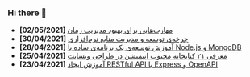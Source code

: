 ### Hi there 👋

<!-- posts -->
* **[02/05/2021]** [مهارت‌هایی برای بهبود مدیریت زمان](https://liara.ir/blog/%d9%85%d9%87%d8%a7%d8%b1%d8%aa%e2%80%8c%d9%87%d8%a7%db%8c%db%8c-%d8%a8%d8%b1%d8%a7%db%8c-%d8%a8%d9%87%d8%a8%d9%88%d8%af-%d9%85%d8%af%db%8c%d8%b1%db%8c%d8%aa-%d8%b2%d9%85%d8%a7%d9%86/ "مهارت‌هایی برای بهبود مدیریت زمان")
* **[30/04/2021]** [چرخه‌ی توسعه‌ و مدیریت منابع نرم‌افزاری](https://liara.ir/blog/%da%86%d8%b1%d8%ae%d9%87%e2%80%8c%db%8c-%d8%aa%d9%88%d8%b3%d8%b9%d9%87%e2%80%8c-%d9%88-%d9%85%d8%af%db%8c%d8%b1%db%8c%d8%aa-%d9%85%d9%86%d8%a7%d8%a8%d8%b9-%d9%86%d8%b1%d9%85%e2%80%8c%d8%a7%d9%81%d8%b2/ "چرخه‌ی توسعه‌ و مدیریت منابع نرم‌افزاری")
* **[28/04/2021]** [آموزش توسعه‌ی یک برنامه‌ی ساده با Node.js و MongoDB](https://liara.ir/blog/%d8%a2%d9%85%d9%88%d8%b2%d8%b4-%d8%aa%d9%88%d8%b3%d8%b9%d9%87%e2%80%8c%db%8c-%db%8c%da%a9-%d8%a8%d8%b1%d9%86%d8%a7%d9%85%d9%87%e2%80%8c%db%8c-%d8%b3%d8%a7%d8%af%d9%87-%d8%a8%d8%a7-node-js-%d9%88-mongo/ "آموزش توسعه‌ی یک برنامه‌ی ساده با Node.js و MongoDB")
* **[25/04/2021]** [معرفی ۲۱ کتابخانه محبوب انیمیشن در طراحی وبسایت](https://liara.ir/blog/%d9%85%d8%b9%d8%b1%d9%81%db%8c-%db%b2%db%b1-%da%a9%d8%aa%d8%a7%d8%a8%d8%ae%d8%a7%d9%86%d9%87-%d9%85%d8%ad%d8%a8%d9%88%d8%a8-%d8%a7%d9%86%db%8c%d9%85%db%8c%d8%b4%d9%86-%d8%af%d8%b1-%d8%b7%d8%b1%d8%a7/ "معرفی ۲۱ کتابخانه محبوب انیمیشن در طراحی وبسایت")
* **[23/04/2021]** [آموزش ایجاد RESTful API با Express و OpenAPI](https://liara.ir/blog/%d8%a2%d9%85%d9%88%d8%b2%d8%b4-%d8%a7%db%8c%d8%ac%d8%a7%d8%af-restful-api-%d8%a8%d8%a7-express-%d9%88-openapi/ "آموزش ایجاد RESTful API با Express و OpenAPI")<!-- /posts -->
